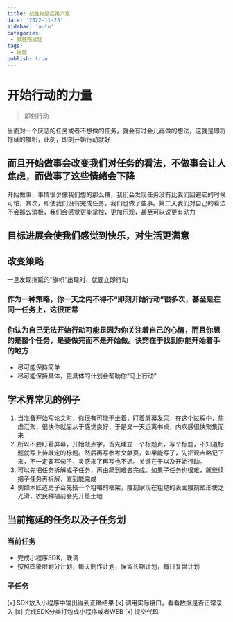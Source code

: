 ```yaml
---
title: 战胜拖延症第六章
date: '2022-11-25'
sidebar: 'auto'
categories:
 - 战胜拖延症
tags:
 - 拖延
publish: true
---
```


# 开始行动的力量
> 即刻行动

当面对一个厌恶的任务或者不想做的任务，就会有过会儿再做的想法，这就是即将拖延的旗帜，此刻，即刻开始行动就好


## 而且开始做事会改变我们对任务的看法，不做事会让人焦虑，而做事了这些情绪会下降
开始做事，事情很少像我们想的那么糟，我们会发现任务没有比我们回避它的时候可怕，其次，即使我们没有完成任务，我们也做了些事。第二天我们对自己的看法不会那么消极，我们会感觉更能掌控，更加乐观，甚至可以说更有动力

## 目标进展会使我们感觉到快乐，对生活更满意

## 改变策略
一旦发现拖延的“旗帜”出现时，就要立即行动

### 作为一种策略，你一天之内不得不“即刻开始行动”很多次，甚至是在同一任务上，这很正常
### 你认为自己无法开始行动可能是因为你关注着自己的心情，而且你想的是整个任务，是要做完而不是开始做。诀窍在于找到你能开始着手的地方
- 尽可能保持简单
- 尽可能保持具体，更具体的计划会帮助你“马上行动”


## 学术界常见的例子
1. 当准备开始写论文时，你很有可能干坐着，盯着屏幕发呆，在这个过程中，焦虑汇聚，很快你就屈从于感觉良好，于是又一天远离书桌，内疚感很快聚集而来
2. 所以不要盯着屏幕，开始敲点字，首先建立一个标题页，写个标题，不知道标题就写上待敲定的标题。然后再写参考文献页，如果能写了，先把观点略记下来，不一定要写句子，灵感来了再写也不迟。关键在于以及开始行动。
3. 可以先把任务拆解成子任务，再由简到难去完成。如果子任务也很难，就继续把子任务再拆解，直到能完成
4. 例如木匠造房子会先搭一个粗略的框架，雕刻家现在粗糙的表面雕刻塑形使之光滑，农民种植前会先开垦土地


## 当前拖延的任务以及子任务划
### 当前任务
- 完成小程序SDK，联调
- 按照四象限划分计划，每天制作计划，保留长期计划，每日复盘计划

### 子任务
[x] SDK放入小程序中输出得到正确结果
[x] 调用实际接口，看看数据是否正常录入
[x] 完成SDK分类打包成小程序或者WEB
[x] 提交代码